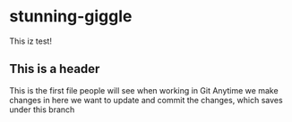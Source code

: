 # stunning-giggle
This iz test!


## This is a header

This is the first file people will see when working in Git
Anytime we make changes in here we want to update and commit the changes, which saves under this branch
